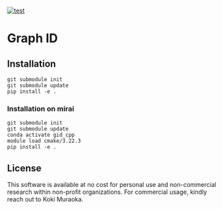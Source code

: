 [![test](https://github.com/chemsys/graph_id/actions/workflows/test.yml/badge.svg)](https://github.com/chemsys/graph_id/actions/workflows/test.yml)

# Graph ID

## Installation

```
git submodule init
git submodule update
pip install -e .
```

### Installation on mirai

```
git submodule init
git submodule update
conda activate gid_cpp
module load cmake/3.22.3
pip install -e .
```

## License

This software is available at no cost for personal use and non-commercial research within non-profit organizations.
For commercial usage, kindly reach out to Koki Muraoka.
